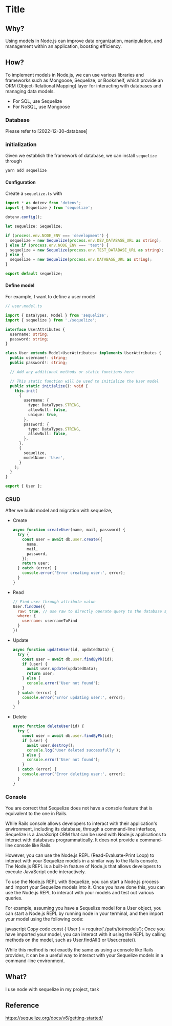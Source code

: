 # Title

## Why?

Using models in Node.js can improve data organization, manipulation, and management within an application, boosting efficiency.

## How?

To implement models in Node.js, we can use various libraries and frameworks such as Mongoose, Sequelize, or Bookshelf, which provide an ORM (Object-Relational Mapping) layer for interacting with databases and managing data models.

* For SQL, use Sequelize
* For NoSQL, use Mongoose

### Database

Please refer to [2022-12-30-database]

### initialization

Given we establish the framework of database, we can install `sequelize` through

```bash
yarn add sequelize
```

#### Configuration

Create a `sequelize.ts` with

```ts
import * as dotenv from 'dotenv';
import { Sequelize } from 'sequelize';

dotenv.config();

let sequelize: Sequelize;

if (process.env.NODE_ENV === 'development') {
  sequelize = new Sequelize(process.env.DEV_DATABASE_URL as string);
} else if (process.env.NODE_ENV === 'test') {
  sequelize = new Sequelize(process.env.TEST_DATABASE_URL as string);
} else {
  sequelize = new Sequelize(process.env.DATABASE_URL as string);
}

export default sequelize;
```

#### Define model

For example, I want to define a user model

```ts
// user.model.ts

import { DataTypes, Model } from 'sequelize';
import { sequelize } from './sequelize';

interface UserAttributes {
  username: string;
  password: string;
}

class User extends Model<UserAttributes> implements UserAttributes {
  public username!: string;
  public password!: string;

  // Add any additional methods or static functions here

  // This static function will be used to initialize the User model
  public static initialize(): void {
    this.init(
      {
        username: {
          type: DataTypes.STRING,
          allowNull: false,
          unique: true,
        },
        password: {
          type: DataTypes.STRING,
          allowNull: false,
        },
      },
      {
        sequelize,
        modelName: 'User',
      }
    );
  }
}

export { User };
```

### CRUD

After we build model and migration with sequelize,

* Create
  ```javascript
  async function createUser(name, mail, password) {
    try {
      const user = await db.user.create({
        name,
        mail,
        password,
      });
      return user;
    } catch (error) {
      console.error('Error creating user:', error);
    }
  }
  ```
* Read
  ```javascript
  // Find user through attribute value
  User.findOne({
    raw: true, // use raw to directly operate query to the database system
    where: {
      username: usernameToFind
    }
  })
  ```
* Update
  ```javascript
  async function updateUser(id, updatedData) {
    try {
      const user = await db.user.findByPk(id);
      if (user) {
        await user.update(updatedData);
        return user;
      } else {
        console.error('User not found');
      }
    } catch (error) {
      console.error('Error updating user:', error);
    }
  }
  ```
* Delete
  ```javascript
  async function deleteUser(id) {
    try {
      const user = await db.user.findByPk(id);
      if (user) {
        await user.destroy();
        console.log('User deleted successfully');
      } else {
        console.error('User not found');
      }
    } catch (error) {
      console.error('Error deleting user:', error);
    }
  }
  ```

### Console

You are correct that Sequelize does not have a console feature that is equivalent to the one in Rails.

While Rails console allows developers to interact with their application's environment, including its database, through a command-line interface, Sequelize is a JavaScript ORM that can be used with Node.js applications to interact with databases programmatically. It does not provide a command-line console like Rails.

However, you can use the Node.js REPL (Read-Evaluate-Print Loop) to interact with your Sequelize models in a similar way to the Rails console. The Node.js REPL is a built-in feature of Node.js that allows developers to execute JavaScript code interactively.

To use the Node.js REPL with Sequelize, you can start a Node.js process and import your Sequelize models into it. Once you have done this, you can use the Node.js REPL to interact with your models and test out various queries.

For example, assuming you have a Sequelize model for a User object, you can start a Node.js REPL by running node in your terminal, and then import your model using the following code:

javascript
Copy code
const { User } = require('./path/to/models');
Once you have imported your model, you can interact with it using the REPL by calling methods on the model, such as User.findAll() or User.create().

While this method is not exactly the same as using a console like Rails provides, it can be a useful way to interact with your Sequelize models in a command-line environment.

## What?

I use node with sequelize in my project, task

## Reference

https://sequelize.org/docs/v6/getting-started/
